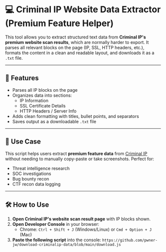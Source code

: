 # 💻 Criminal IP Website Data Extractor (Premium Feature Helper)

This tool allows you to extract structured text data from **Criminal IP's premium website scan results**, which are normally harder to export. It parses all relevant blocks on the page (IP, SSL, HTTP headers, etc.), formats the content in a clean and readable layout, and downloads it as a `.txt` file.

---

## 🚀 Features

- Parses all IP blocks on the page
- Organizes data into sections:
  - IP Information
  - SSL Certificate Details
  - HTTP Headers / Server Info
- Adds clean formatting with titles, bullet points, and separators
- Saves output as a downloadable `.txt` file

---

## 📌 Use Case

This script helps users extract **premium feature data** from [Criminal IP](https://www.criminalip.io) without needing to manually copy-paste or take screenshots. Perfect for:

- Threat intelligence research  
- SOC investigations  
- Bug bounty recon  
- CTF recon data logging  

---

## 🛠️ How to Use

1. **Open Criminal IP's website scan result page** with IP blocks shown.
2. **Open Developer Console** in your browser:
   - Chrome: `Ctrl + Shift + J` (Windows/Linux) or `Cmd + Option + J` (Mac)
3. **Paste the following script** into the console: `https://github.com/pwner-jw/download-criminalip-data/blob/main/download.js`
